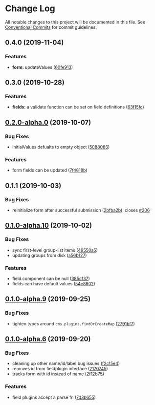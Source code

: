 # Change Log

All notable changes to this project will be documented in this file.
See [Conventional Commits](https://conventionalcommits.org) for commit guidelines.

## 0.4.0 (2019-11-04)

### Features

- **form:** updateValues ([60fe913](https://github.com/tinacms/tinacms/commit/60fe913))

## 0.3.0 (2019-10-28)

### Features

- **fields:** a validate function can be set on field definitions ([63f15fc](https://github.com/tinacms/tinacms/commit/63f15fc))

## [0.2.0-alpha.0](https://github.com/tinacms/tinacms/compare/@tinacms/core@0.1.1...@tinacms/core@0.2.0-alpha.0) (2019-10-07)

### Bug Fixes

- initialValues defualts to empty object ([5088086](https://github.com/tinacms/tinacms/commit/5088086))

### Features

- form fields can be updated ([7f4818b](https://github.com/tinacms/tinacms/commit/7f4818b))

## 0.1.1 (2019-10-03)

### Bug Fixes

- reinitialize form after successful submission ([2bfba2b](https://github.com/tinacms/tinacms/commit/2bfba2b)), closes [#206](https://github.com/tinacms/tinacms/issues/206)

## [0.1.0-alpha.10](https://github.com/tinacms/tinacms/compare/@tinacms/core@0.1.0-alpha.9...@tinacms/core@0.1.0-alpha.10) (2019-10-02)

### Bug Fixes

- sync first-level group-list items ([49550a5](https://github.com/tinacms/tinacms/commit/49550a5))
- updating groups from disk ([a56b127](https://github.com/tinacms/tinacms/commit/a56b127))

### Features

- field.component can be null ([385c137](https://github.com/tinacms/tinacms/commit/385c137))
- fields can have default values ([54c8602](https://github.com/tinacms/tinacms/commit/54c8602))

## [0.1.0-alpha.9](https://github.com/tinacms/tinacms/compare/@tinacms/core@0.1.0-alpha.8...@tinacms/core@0.1.0-alpha.9) (2019-09-25)

### Bug Fixes

- tighten types around `cms.plugins.findOrCreateMap` ([2791bf7](https://github.com/tinacms/tinacms/commit/2791bf7))

## [0.1.0-alpha.6](https://github.com/tinacms/tinacms/compare/@tinacms/core@0.1.0-alpha.5...@tinacms/core@0.1.0-alpha.6) (2019-09-20)

### Bug Fixes

- cleaning up other name/id/label bug issues ([f2c15e4](https://github.com/tinacms/tinacms/commit/f2c15e4))
- removes id from fieldplugin interface ([2170745](https://github.com/tinacms/tinacms/commit/2170745))
- tracks form with id instead of name ([2f12b75](https://github.com/tinacms/tinacms/commit/2f12b75))

### Features

- field plugins accept a parse fn ([7d3b655](https://github.com/tinacms/tinacms/commit/7d3b655))

